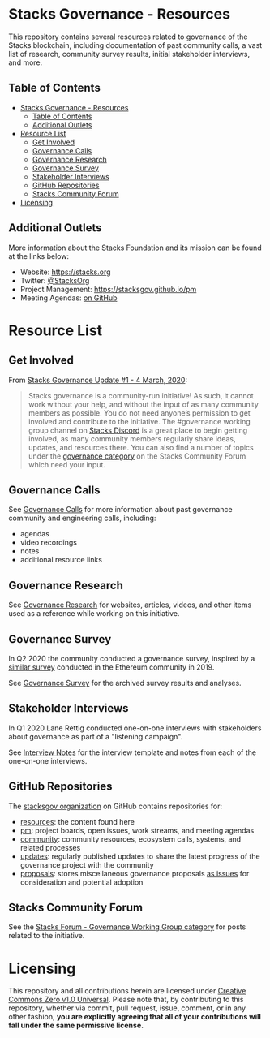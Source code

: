 # Stacks Governance - Resources

This repository contains several resources related to governance of the Stacks blockchain, including documentation of past community calls, a vast list of research, community survey results, initial stakeholder interviews, and more.

## Table of Contents

<!-- TOC -->

- [Stacks Governance - Resources](#stacks-governance---resources)
  - [Table of Contents](#table-of-contents)
  - [Additional Outlets](#additional-outlets)
- [Resource List](#resource-list)
  - [Get Involved](#get-involved)
  - [Governance Calls](#governance-calls)
  - [Governance Research](#governance-research)
  - [Governance Survey](#governance-survey)
  - [Stakeholder Interviews](#stakeholder-interviews)
  - [GitHub Repositories](#github-repositories)
  - [Stacks Community Forum](#stacks-community-forum)
- [Licensing](#licensing)

<!-- /TOC -->

## Additional Outlets

More information about the Stacks Foundation and its mission can be found at the links below:

- Website: https://stacks.org
- Twitter: [@StacksOrg](https://twitter.com/StacksOrg)
- Project Management: https://stacksgov.github.io/pm
- Meeting Agendas: [on GitHub](https://github.com/stacksgov/pm/labels/mtg-agenda)

# Resource List

## Get Involved

From [Stacks Governance Update #1 - 4 March, 2020](https://github.com/stacksgov/updates/blob/master/updates/20200304-update-001.md):

> Stacks governance is a community-run initiative! As such, it cannot work without your help, and without the input of as many community members as possible. You do not need anyone’s permission to get involved and contribute to the initiative. The #governance working group channel on [Stacks Discord](https://discordapp.com/invite/ny6wGkx) is a great place to begin getting involved, as many community members regularly share ideas, updates, and resources there. You can also find a number of topics under the [governance category](https://forum.stacks.org/c/Working-Groups/governance/) on the Stacks Community Forum which need your input.

## Governance Calls

See [Governance Calls](https://stacksgov.github.io/resources/#/calls/) for more information about past governance community and engineering calls, including:

- agendas
- video recordings
- notes
- additional resource links

## Governance Research

See [Governance Research](https://stacksgov.github.io/resources/#/research/) for websites, articles, videos, and other items used as a reference while working on this initiative.

## Governance Survey

In Q2 2020 the community conducted a governance survey, inspired by a [similar survey](https://medium.com/coinmonks/ethereum-governance-survey-results-c67c11695f2a) conducted in the Ethereum community in 2019.

See [Governance Survey](https://stacksgov.github.io/resources/#/survey/) for the archived survey results and analyses.

## Stakeholder Interviews

In Q1 2020 Lane Rettig conducted one-on-one interviews with stakeholders about governance as part of a "listening campaign".

See [Interview Notes](https://stacksgov.github.io/resources/#/interviews/) for the interview template and notes from each of the one-on-one interviews.

## GitHub Repositories

The [stacksgov organization](https://github.com/stacksgov) on GitHub contains repositories for:

- [resources](https://stacksgov.github.io/resources): the content found here
- [pm](https://stacksgov.github.io/pm): project boards, open issues, work streams, and meeting agendas
- [community](https://github.com/stacksgov/community): community resources, ecosystem calls, systems, and related processes
- [updates](https://github.com/stacksgov/updates): regularly published updates to share the latest progress of the governance project with the community
- [proposals](https://github.com/stacksgov/proposals): stores miscellaneous governance proposals [as issues](https://github.com/stacksgov/proposals/issues) for consideration and potential adoption

## Stacks Community Forum

See the [Stacks Forum - Governance Working Group category](https://forum.stacks.org/c/Working-Groups/governance/) for posts related to the initiative.

# Licensing

This repository and all contributions herein are licensed under [Creative Commons Zero v1.0 Universal](https://github.com/stacksgov/resources/blob/master/LICENSE). Please note that, by contributing to this repository, whether via commit, pull request, issue, comment, or in any other fashion, **you are explicitly agreeing that all of your contributions will fall under the same permissive license.**
